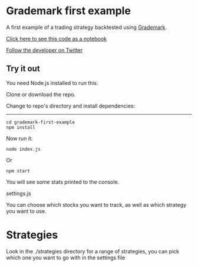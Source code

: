 # Grademark first example

A first example of a trading strategy backtested using [Grademark](https://github.com/grademark/grademark).

[Click here to see this code as a notebook](https://grademark.github.io/grademark-first-example/)

[Follow the developer on Twitter](https://twitter.com/ashleydavis75)

## Try it out

You need Node.js installed to run this.

Clone or download the repo.

Change to repo's directory and install dependencies:
****
    cd grademark-first-example
    npm install

Now run it:

    node index.js

Or

    npm start

You will see some stats printed to the console.

settings.js

You can choose which stocks you want to track, as well as which strategy you want to use.

# Strategies

Look in the ./strategies directory for a range of strategies, you can pick which one you want to go with in the settings file